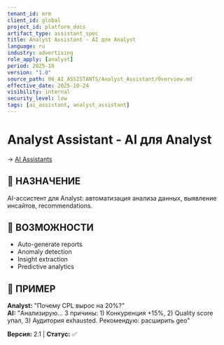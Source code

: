 ```yaml
---
tenant_id: mrm
client_id: global
project_id: platform_docs
artifact_type: assistant_spec
title: Analyst Assistant - AI для Analyst
language: ru
industry: advertising
role_apply: [analyst]
period: 2025-10
version: "1.0"
source_path: 06_AI_ASSISTANTS/Analyst_Assistant/Overview.md
effective_date: 2025-10-24
visibility: internal
security_level: low
tags: [ai_assistant, analyst_assistant]
---
```


# Analyst Assistant - AI для Analyst

→ [AI Assistants](../_README.md)

## 🎯 НАЗНАЧЕНИЕ
AI-ассистент для Analyst: автоматизация анализа данных, выявление инсайтов, recommendations.

## 🤖 ВОЗМОЖНОСТИ
- Auto-generate reports
- Anomaly detection
- Insight extraction
- Predictive analytics

## 💬 ПРИМЕР
**Analyst:** "Почему CPL вырос на 20%?"  
**AI:** "Анализирую... 3 причины: 1) Конкуренция +15%, 2) Quality score упал, 3) Аудитория exhausted. Рекомендую: расширить geo"

**Версия:** 2.1 | **Статус:** ✅


